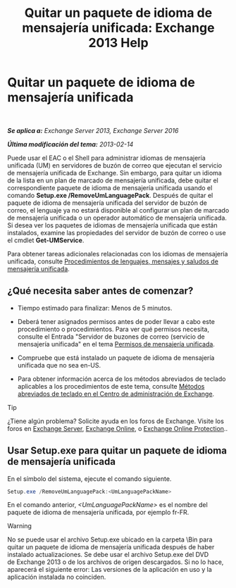 ﻿---
title: 'Quitar un paquete de idioma de mensajería unificada: Exchange 2013 Help'
TOCTitle: Quitar un paquete de idioma de mensajería unificada
ms:assetid: a2bc2753-2c25-4ea0-a9d5-e3d42a699c6c
ms:mtpsurl: https://technet.microsoft.com/es-es/library/Bb124004(v=EXCHG.150)
ms:contentKeyID: 49895807
ms.date: 04/23/2018
mtps_version: v=EXCHG.150
ms.translationtype: HT
---

# Quitar un paquete de idioma de mensajería unificada

 

_**Se aplica a:** Exchange Server 2013, Exchange Server 2016_

_**Última modificación del tema:** 2013-02-14_

Puede usar el EAC o el Shell para administrar idiomas de mensajería unificada (UM) en servidores de buzón de correo que ejecutan el servicio de mensajería unificada de Exchange. Sin embargo, para quitar un idioma de la lista en un plan de marcado de mensajería unificada, debe quitar el correspondiente paquete de idioma de mensajería unificada usando el comando **Setup.exe /RemoveUmLanguagePack**. Después de quitar el paquete de idioma de mensajería unificada del servidor de buzón de correo, el lenguaje ya no estará disponible al configurar un plan de marcado de mensajería unificada o un operador automático de mensajería unificada. Si desea ver los paquetes de idiomas de mensajería unificada que están instalados, examine las propiedades del servidor de buzón de correo o use el cmdlet **Get-UMService**.

Para obtener tareas adicionales relacionadas con los idiomas de mensajería unificada, consulte [Procedimientos de lenguajes, mensajes y saludos de mensajería unificada](um-languages-prompts-and-greetings-procedures-exchange-2013-help.md).

## ¿Qué necesita saber antes de comenzar?

  - Tiempo estimado para finalizar: Menos de 5 minutos.

  - Deberá tener asignados permisos antes de poder llevar a cabo este procedimiento o procedimientos. Para ver qué permisos necesita, consulte el Entrada "Servidor de buzones de correo (servicio de mensajería unificada" en el tema [Permisos de mensajería unificada](unified-messaging-permissions-exchange-2013-help.md).

  - Compruebe que está instalado un paquete de idioma de mensajería unificada que no sea en-US.

  - Para obtener información acerca de los métodos abreviados de teclado aplicables a los procedimientos de este tema, consulte [Métodos abreviados de teclado en el Centro de administración de Exchange](keyboard-shortcuts-in-the-exchange-admin-center-exchange-online-protection-help.md).


> [!TIP]
> ¿Tiene algún problema? Solicite ayuda en los foros de Exchange. Visite los foros en <A href="https://go.microsoft.com/fwlink/p/?linkid=60612">Exchange Server</A>, <A href="https://go.microsoft.com/fwlink/p/?linkid=267542">Exchange Online</A>, o <A href="https://go.microsoft.com/fwlink/p/?linkid=285351">Exchange Online Protection</A>..



## Usar Setup.exe para quitar un paquete de idioma de mensajería unificada

En el símbolo del sistema, ejecute el comando siguiente.

```powershell
Setup.exe /RemoveUmLanguagePack:<UmLanguagePackName>
```

En el comando anterior, *\<UmLanguagePackName\>* es el nombre del paquete de idioma de mensajería unificada, por ejemplo fr-FR.


> [!WARNING]
> No se puede usar el archivo Setup.exe ubicado en la carpeta \Bin para quitar un paquete de idioma de mensajería unificada después de haber instalado actualizaciones. Se debe usar el archivo Setup.exe del DVD de&nbsp;Exchange&nbsp;2013 o de los archivos de origen descargados. Si no lo hace, aparecerá el siguiente error: Las versiones de la aplicación en uso y la aplicación instalada no coinciden.


